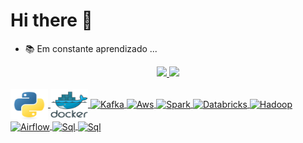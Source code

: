 # Hi there 👋

- 📚 Em constante aprendizado ...

<div align="center">
  <a href="https://github.com/raul-nemezio">
  <img height="180em" src="https://github-readme-stats.vercel.app/api?username=raul-nemezio&show_icons=true&theme=dark&include_all_commits=true&count_private=true"/>
  <img height="180em" src="https://github-readme-stats.vercel.app/api/top-langs/?username=raul-nemezio&layout=compact&langs_count=7&theme=dark"/>
</div>
  <div style="display: inline_block"><br>
  <img align="center" alt="Python" height="50" width="60" src="https://raw.githubusercontent.com/devicons/devicon/master/icons/python/python-original.svg">
  <img align="center" alt="Docker" height="50" width="60" src="https://raw.githubusercontent.com/devicons/devicon/master/icons/docker/docker-original-wordmark.svg" />
  <img align="center" alt="Kafka" height="70" width="80" src="https://cdn.jsdelivr.net/gh/devicons/devicon/icons/apachekafka/apachekafka-original-wordmark.svg" />
  <img align="center" alt="Aws" height="70" width="80" src="https://cdn.jsdelivr.net/gh/devicons/devicon/icons/amazonwebservices/amazonwebservices-plain-wordmark.svg" />
  <img align="center" alt="Spark" height="60" width="70" src="https://upload.wikimedia.org/wikipedia/commons/f/f3/Apache_Spark_logo.svg" />
  <img align="center" alt="Databricks" height="30" width="40" src="https://www.vectorlogo.zone/logos/databricks/databricks-icon.svg" />
  <img align="center" alt="Hadoop" height="40" width="50" src="https://www.vectorlogo.zone/logos/apache_hadoop/apache_hadoop-icon.svg" />
  <img align="center" alt="Airflow" height="30" width="30" src="https://miro.medium.com/v2/resize:fit:700/0*sesfl3V6mvwVQUb1" />
  <img align="center" alt="Sql" height="35" width="35" src="https://www.svgrepo.com/show/255832/sql.svg" />
  <img align="center" alt="Sql" height="35" width="35" src="https://seeklogo.com/images/D/dbt-logo-500AB0BAA7-seeklogo.com.png" />
  

</div>
